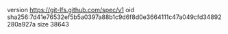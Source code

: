 version https://git-lfs.github.com/spec/v1
oid sha256:7d41e76532ef5b5a0397a88b1c9d6f8d0e3664111c47a049cfd34892280a927a
size 38643
